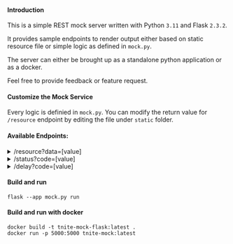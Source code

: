 #### Introduction

This is a simple REST mock server written with Python `3.11` and Flask `2.3.2`.

It provides sample endpoints to render output either based on static resource file or simple logic as defined in `mock.py`.

The server can either be brought up as a standalone python application or as a docker.

Feel free to provide feedback or feature request.


#### Customize the Mock Service

Every logic is definied in `mock.py`. You can modify the return value for `/resource` endpoint by editing the file under `static` folder.


#### Available Endpoints:


<details>
<summary>/resource?data=[value]</summary>

This mock service returns static response from the file located in `src/main/resources/data`


_Sample 1_

**curl "http://localhost:5000/resource?data=100"**


will return 

```console
[
 {"id":"100","name":"jack","age":"30"},
 {"id":"101","name":"jill","age":"32"}
]
```

_Sample 2_

**curl "http://localhost:5000/resource?data=200"**


will return

```console
[
 {"id":"200","name":"tom","age":"40"},
 {"id":"201","name":"jerry","age":"28"}
]
```

When request with a non existing file, the response will be reading from file `empty`

_Sample 3_

**curl "http://localhost:5000/resource?data=300"**


will return

```console
[]
```
</details>

<details>
<summary>/status?code=[value]</summary>

_Sample 1_


**curl "http://localhost:5000/status?code=200"**


will return status code 200 and the following response

```console
200 OK
```

_Sample 2_

**curl "http://localhost:5000/status?code=400"**


will return status code 400 and the following response

```console
400 BAD_REQUEST
```

</details>

<details>
<summary>/delay?code=[value]</summary>

_Sample 1_


**curl "http://localhost:5000/delay?ms=3000"**


will return response with 3000 milliseconds delay

```console
Response with delay of 3000 milliseconds
```
</details>

#### Build and run
```console
flask --app mock.py run
```
#### Build and run with docker
```console
docker build -t tnite-mock-flask:latest .
docker run -p 5000:5000 tnite-mock:latest
```
